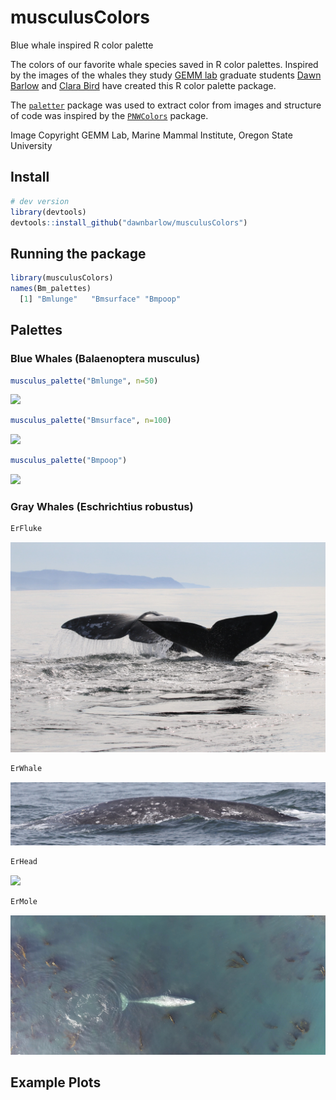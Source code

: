 # musculusColors
Blue whale inspired R color palette

The colors of our favorite whale species saved in R color palettes. Inspired by the images of the whales they study [GEMM lab](https://mmi.oregonstate.edu/gemm-lab) graduate students [Dawn Barlow](https://github.com/dawnbarlow) and [Clara Bird](https://github.com/cbirdferrer) have created this R color palette package.



The [`paletter`](http://www.milanor.net/blog/build-color-palette-from-image-with-paletter/) package was used to extract color from images and structure of code was inspired by the [`PNWColors`](https://github.com/jakelawlor/PNWColors) package.

Image Copyright GEMM Lab, Marine Mammal Institute, Oregon State University

## Install
```r
# dev version
library(devtools)
devtools::install_github("dawnbarlow/musculusColors")
```

## Running the package
```r
library(musculusColors)
names(Bm_palettes)
  [1] "Bmlunge"   "Bmsurface" "Bmpoop"
```

## Palettes

### Blue Whales (Balaenoptera musculus)

```r
musculus_palette("Bmlunge", n=50)
```
<img src="Images/Bmlung.jpg">

```r
musculus_palette("Bmsurface", n=100)
```
<img src="Images/">

```r
musculus_palette("Bmpoop")
```
<img src="Images/">

### Gray Whales (Eschrichtius robustus)
```r
ErFluke
```
<img src="Images/Er_flukes.jpg">

```r
ErWhale
```
<img src="Images/Er_whale.jpg">

```r
ErHead
```
<img src="Images/Er_submerged.JPG">

```r
ErMole
```
<img src="Images/Er_mole.jpg">

## Example Plots

